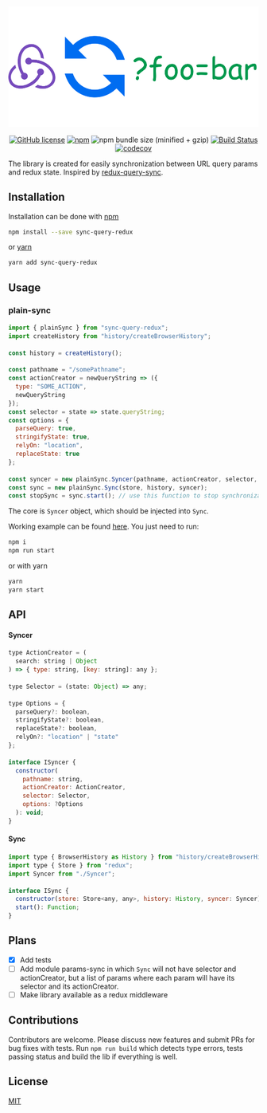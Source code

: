 <div align="center">

![](docs/images/logo.png)

[![GitHub license](https://img.shields.io/github/license/teimurjan/sync-query-redux.svg)](https://github.com/teimurjan/sync-query-redux/blob/master/LICENSE.md)
[![npm](https://img.shields.io/npm/v/sync-query-redux.svg)](https://www.npmjs.com/package/sync-query-redux)
![npm bundle size (minified + gzip)](https://img.shields.io/bundlephobia/minzip/sync-query-redux.svg)
[![Build Status](https://travis-ci.org/teimurjan/sync-query-redux.svg?branch=master)](https://travis-ci.org/teimurjan/sync-query-redux)
[![codecov](https://codecov.io/gh/teimurjan/sync-query-redux/branch/master/graph/badge.svg)](https://codecov.io/gh/teimurjan/sync-query-redux)

</div>

The library is created for easily synchronization between URL query params and redux state.
Inspired by [redux-query-sync](https://github.com/Treora/redux-query-sync).

## Installation

Installation can be done with [npm](https://www.npmjs.com/)

```sh
npm install --save sync-query-redux
```

or [yarn](https://yarnpkg.com/en/)

```sh
yarn add sync-query-redux
```

## Usage

### plain-sync

```javascript
import { plainSync } from "sync-query-redux";
import createHistory from "history/createBrowserHistory";

const history = createHistory();

const pathname = "/somePathname";
const actionCreator = newQueryString => ({
  type: "SOME_ACTION",
  newQueryString
});
const selector = state => state.queryString;
const options = {
  parseQuery: true,
  stringifyState: true,
  relyOn: "location",
  replaceState: true
};

const syncer = new plainSync.Syncer(pathname, actionCreator, selector, options);
const sync = new plainSync.Sync(store, history, syncer);
const stopSync = sync.start(); // use this function to stop synchronization
```

The core is `Syncer` object, which should be injected into `Sync`.

Working example can be found [here](./examples/plain-sync). You just need to run:

```sh
npm i
npm run start
```

or with yarn

```sh
yarn
yarn start
```

## API

#### Syncer

```javascript
type ActionCreator = (
  search: string | Object
) => { type: string, [key: string]: any };

type Selector = (state: Object) => any;

type Options = {
  parseQuery?: boolean,
  stringifyState?: boolean,
  replaceState?: boolean,
  relyOn?: "location" | "state"
};

interface ISyncer {
  constructor(
    pathname: string,
    actionCreator: ActionCreator,
    selector: Selector,
    options: ?Options
  ): void;
}
```

#### Sync

```javascript
import type { BrowserHistory as History } from "history/createBrowserHistory";
import type { Store } from "redux";
import Syncer from "./Syncer";

interface ISync {
  constructor(store: Store<any, any>, history: History, syncer: Syncer): void;
  start(): Function;
}
```

## Plans

- [x] Add tests
- [ ] Add module params-sync in which `Sync` will not have selector and actionCreator, but a list of params where each param will have its selector and its actionCreator.
- [ ] Make library available as a redux middleware

## Contributions

Contributors are welcome. Please discuss new features and submit PRs for bug fixes with tests.
Run `npm run build` which detects type errors, tests passing status and build the lib if everything is well.

## License

[MIT](./blob/master/LICENSE.md)
